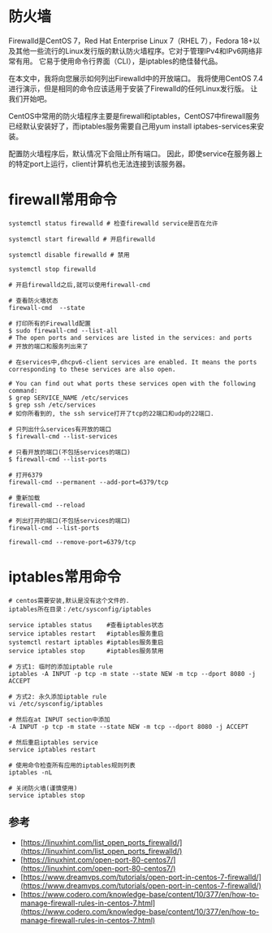 # 防火墙

Firewalld是CentOS 7，Red Hat Enterprise Linux 7（RHEL 7），Fedora 18+以及其他一些流行的Linux发行版的默认防火墙程序。它对于管理IPv4和IPv6网络非常有用。 它易于使用命令行界面（CLI），是iptables的绝佳替代品。

在本文中，我将向您展示如何列出Firewalld中的开放端口。 我将使用CentOS 7.4进行演示，但是相同的命令应该适用于安装了Firewalld的任何Linux发行版。 让我们开始吧。

CentOS中常用的防火墙程序主要是firewall和iptables，CentOS7中firewall服务已经默认安装好了，而iptables服务需要自己用yum  install  iptabes-services来安装。

配置防火墙程序后，默认情况下会阻止所有端口。 因此，即使service在服务器上的特定port上运行，client计算机也无法连接到该服务器。

# firewall常用命令

```shell
systemctl status firewalld # 检查firewalld service是否在允许

systemctl start firewalld # 开启firewalld

systemctl disable firewalld # 禁用

systemctl stop firewalld 

# 开启firewalld之后,就可以使用firewall-cmd

# 查看防火墙状态
firewall-cmd  --state

# 打印所有的Firewalld配置
$ sudo firewall-cmd --list-all
# The open ports and services are listed in the services: and ports
# 开放的端口和服务列出来了

# 在services中,dhcpv6-client services are enabled. It means the ports corresponding to these services are also open.

# You can find out what ports these services open with the following command:
$ grep SERVICE_NAME /etc/services
$ grep ssh /etc/services
# 如你所看到的, the ssh service打开了tcp的22端口和udp的22端口.

# 只列出什么services有开放的端口
$ firewall-cmd --list-services

# 只看开放的端口(不包括services的端口)
$ firewall-cmd --list-ports

# 打开6379
firewall-cmd --permanent --add-port=6379/tcp

# 重新加载
firewall-cmd --reload

# 列出打开的端口(不包括services的端口)
firewall-cmd --list-ports

firewall-cmd --remove-port=6379/tcp
```

# iptables常用命令

```shell
# centos需要安装,默认是没有这个文件的.
iptables所在目录：/etc/sysconfig/iptables

service iptables status    #查看iptables状态
service iptables restart   #iptables服务重启
systemctl restart iptables #iptables服务重启
service iptables stop      #iptables服务禁用

# 方式1: 临时的添加iptable rule
iptables -A INPUT -p tcp -m state --state NEW -m tcp --dport 8080 -j ACCEPT

# 方式2: 永久添加iptable rule
vi /etc/sysconfig/iptables

# 然后在at INPUT section中添加
-A INPUT -p tcp -m state --state NEW -m tcp --dport 8080 -j ACCEPT

# 然后重启iptables service
service iptables restart

# 使用命令检查所有应用的iptables规则列表
iptables -nL

# 关闭防火墙(谨慎使用)
service iptables stop
```

## 参考

- [https://linuxhint.com/list_open_ports_firewalld/](https://linuxhint.com/list_open_ports_firewalld/)
- [https://linuxhint.com/open-port-80-centos7/](https://linuxhint.com/open-port-80-centos7/)
- [https://www.dreamvps.com/tutorials/open-port-in-centos-7-firewalld/](https://www.dreamvps.com/tutorials/open-port-in-centos-7-firewalld/)
- [https://www.codero.com/knowledge-base/content/10/377/en/how-to-manage-firewall-rules-in-centos-7.html](https://www.codero.com/knowledge-base/content/10/377/en/how-to-manage-firewall-rules-in-centos-7.html)